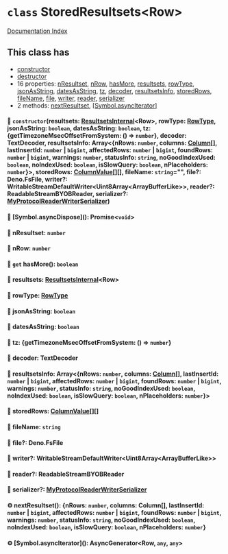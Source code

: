 # `class` StoredResultsets\<Row>

[Documentation Index](../README.md)

## This class has

- [constructor](#-constructorresultsets-resultsetsinternalrow-rowtype-rowtype-jsonasstring-boolean-datesasstring-boolean-tz-gettimezonemsecoffsetfromsystem---number-decoder-textdecoder-resultsetsinfo-arraynrows-number-columns-column-lastinsertid-number--bigint-affectedrows-number--bigint-foundrows-number--bigint-warnings-number-statusinfo-string-nogoodindexused-boolean-noindexused-boolean-isslowquery-boolean-nplaceholders-number-storedrows-columnvalue-filename-string-file-denofsfile-writer-writablestreamdefaultwriteruint8arrayarraybufferlike-reader-readablestreambyobreader-serializer-myprotocolreaderwriterserializer)
- [destructor](#-symbolasyncdispose-promisevoid)
- 16 properties:
[nResultset](#-nresultset-number),
[nRow](#-nrow-number),
[hasMore](#-get-hasmore-boolean),
[resultsets](#-resultsets-resultsetsinternalrow),
[rowType](#-rowtype-rowtype),
[jsonAsString](#-jsonasstring-boolean),
[datesAsString](#-datesasstring-boolean),
[tz](#-tz-gettimezonemsecoffsetfromsystem---number),
[decoder](#-decoder-textdecoder),
[resultsetsInfo](#-resultsetsinfo-arraynrows-number-columns-column-lastinsertid-number--bigint-affectedrows-number--bigint-foundrows-number--bigint-warnings-number-statusinfo-string-nogoodindexused-boolean-noindexused-boolean-isslowquery-boolean-nplaceholders-number),
[storedRows](#-storedrows-columnvalue),
[fileName](#-filename-string),
[file](#-file-denofsfile),
[writer](#-writer-writablestreamdefaultwriteruint8arrayarraybufferlike),
[reader](#-reader-readablestreambyobreader),
[serializer](#-serializer-myprotocolreaderwriterserializer)
- 2 methods:
[nextResultset](#-nextresultset-nrows-number-columns-column-lastinsertid-number--bigint-affectedrows-number--bigint-foundrows-number--bigint-warnings-number-statusinfo-string-nogoodindexused-boolean-noindexused-boolean-isslowquery-boolean-nplaceholders-number),
[\[Symbol.asyncIterator\]](#-symbolasynciterator-asyncgeneratorrow-any-any)


#### 🔧 `constructor`(resultsets: [ResultsetsInternal](../class.ResultsetsInternal/README.md)\<Row>, rowType: [RowType](../enum.RowType/README.md), jsonAsString: `boolean`, datesAsString: `boolean`, tz: \{getTimezoneMsecOffsetFromSystem: () => `number`}, decoder: TextDecoder, resultsetsInfo: Array\<\{nRows: `number`, columns: [Column](../class.Column/README.md)\[], lastInsertId: `number` | `bigint`, affectedRows: `number` | `bigint`, foundRows: `number` | `bigint`, warnings: `number`, statusInfo: `string`, noGoodIndexUsed: `boolean`, noIndexUsed: `boolean`, isSlowQuery: `boolean`, nPlaceholders: `number`}>, storedRows: [ColumnValue](../type.ColumnValue/README.md)\[]\[], fileName: `string`="", file?: Deno.FsFile, writer?: WritableStreamDefaultWriter\<Uint8Array\<ArrayBufferLike>>, reader?: ReadableStreamBYOBReader, serializer?: [MyProtocolReaderWriterSerializer](../class.MyProtocolReaderWriterSerializer/README.md))



#### 🔨 \[Symbol.asyncDispose](): Promise\<`void`>



#### 📄 nResultset: `number`



#### 📄 nRow: `number`



#### 📄 `get` hasMore(): `boolean`



#### 📄 resultsets: [ResultsetsInternal](../class.ResultsetsInternal/README.md)\<Row>



#### 📄 rowType: [RowType](../enum.RowType/README.md)



#### 📄 jsonAsString: `boolean`



#### 📄 datesAsString: `boolean`



#### 📄 tz: \{getTimezoneMsecOffsetFromSystem: () => `number`}



#### 📄 decoder: TextDecoder



#### 📄 resultsetsInfo: Array\<\{nRows: `number`, columns: [Column](../class.Column/README.md)\[], lastInsertId: `number` | `bigint`, affectedRows: `number` | `bigint`, foundRows: `number` | `bigint`, warnings: `number`, statusInfo: `string`, noGoodIndexUsed: `boolean`, noIndexUsed: `boolean`, isSlowQuery: `boolean`, nPlaceholders: `number`}>



#### 📄 storedRows: [ColumnValue](../type.ColumnValue/README.md)\[]\[]



#### 📄 fileName: `string`



#### 📄 file?: Deno.FsFile



#### 📄 writer?: WritableStreamDefaultWriter\<Uint8Array\<ArrayBufferLike>>



#### 📄 reader?: ReadableStreamBYOBReader



#### 📄 serializer?: [MyProtocolReaderWriterSerializer](../class.MyProtocolReaderWriterSerializer/README.md)



#### ⚙ nextResultset(): \{nRows: `number`, columns: Column\[], lastInsertId: `number` | `bigint`, affectedRows: `number` | `bigint`, foundRows: `number` | `bigint`, warnings: `number`, statusInfo: `string`, noGoodIndexUsed: `boolean`, noIndexUsed: `boolean`, isSlowQuery: `boolean`, nPlaceholders: `number`}



#### ⚙ \[Symbol.asyncIterator](): AsyncGenerator\<Row, `any`, `any`>



